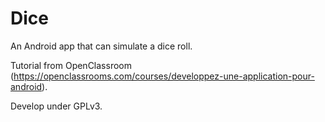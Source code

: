 # Dice

An Android app that can simulate a dice roll.

Tutorial from OpenClassroom (https://openclassrooms.com/courses/developpez-une-application-pour-android).

Develop under GPLv3.

